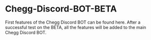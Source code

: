 # Chegg-Discord-BOT-BETA
First features of the Chegg Discord BOT can be found here. After a successful test on the BETA, all the features will be added to the main Chegg Discord BOT.

